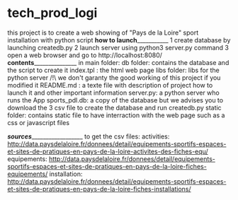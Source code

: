 # tech_prod_logi
this project is to create a web showing of "Pays de la Loire" sport installation with python script
____________________________________________________how to launch_______________________________________________________________
1 create database by launching createdb.py
2 launch server using python3 server.py command
3 open a web browser and go to http://localhost:8080/
____________________________________________________contents___________________________________________________________________
in main folder:
db folder: contains the database and the script to create it
index.tpl : the html web page
libs folder: libs for the python server /!\ we don't garanty the good working of this project if you modified it
README.md : a texte file with description of project how to launch it and other important information
server.py: a python server who runs the App
sports_pdl.db: a copy of the database but we advises you to download the 3 csv file to create the database and run createdb.py
static folder: contains static file to have interraction with the web page such as a css or javascript files

___________________________________________________sources_____________________________________________________________________
to get the csv files:
activities: http://data.paysdelaloire.fr/donnees/detail/equipements-sportifs-espaces-et-sites-de-pratiques-en-pays-de-la-loire-activites-des-fiches-equ/
equipements:
http://data.paysdelaloire.fr/donnees/detail/equipements-sportifs-espaces-et-sites-de-pratiques-en-pays-de-la-loire-fiches-equipements/
installation:
http://data.paysdelaloire.fr/donnees/detail/equipements-sportifs-espaces-et-sites-de-pratiques-en-pays-de-la-loire-fiches-installations/
